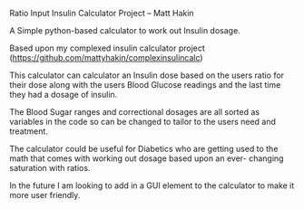 Ratio Input Insulin Calculator Project – Matt Hakin

A Simple python-based calculator to work out Insulin dosage.

 Based upon my complexed insulin calculator project (https://github.com/mattyhakin/complexinsulincalc)
 
This calculator can calculator an Insulin dose based on the users ratio for their dose along with the users Blood Glucose readings and the last time they had a dosage of insulin.

The Blood Sugar ranges and correctional dosages are all sorted as variables in the code so can be changed to tailor to the users need and treatment.

The calculator could be useful for  Diabetics who are getting used to the math that comes with working out dosage based upon an ever- changing saturation with ratios. 

In the future I am looking to add in a GUI element to the calculator to make it more user friendly.

